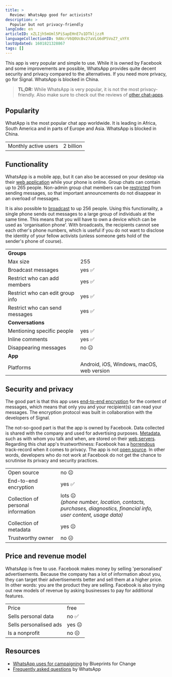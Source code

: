 ```yaml
---
title: >
  Review: WhatsApp good for activists?
description: >
  Popular but not privacy-friendly
langCode: en
articleID: xZLIjh5mUml5PiSapEHnE7u1DTkljzzR
languageCollectionID: 9ANcrV6Q0UcBv27aVLG6dP5VoZ7_uYFX
lastUpdated: 1601821328867
tags: []
---
```


This app is very popular and simple to use. While it is owned by Facebook and some improvements are possible, WhatsApp provides quite decent security and privacy compared to the alternatives. If you need more privacy, go for Signal. WhatsApp is blocked in China.

> **TL;DR:** While WhatsApp is very popular, it is not the most privacy-friendly. Also make sure to check out the reviews of [other chat-apps](/tools/chat-apps).

## **Popularity**

WhatApp is the most popular chat app worldwide. It is leading in Africa, South America and in parts of Europe and Asia. WhatsApp is blocked in China.

<div><table><tbody><tr><td>Monthly active users</td><td>2 billion</td></tr></tbody></table></div>

## **Functionality**

WhatsApp is a mobile app, but it can also be accessed on your desktop via their [web application](https://web.whatsapp.com/) while your phone is online. Group chats can contain up to 265 people. Non-admin group chat members can be [restricted](https://blog.whatsapp.com/10000644/New-Group-Setting-for-Admins) from sending messages, so that important announcements do not disappear in an overload of messages.

It is also possible to [broadcast](https://faq.whatsapp.com/en/30046788/) to up 256 people. Using this functionality, a single phone sends out messages to a large group of individuals at the same time. This means that you will have to own a device which can be used as 'organisation phone'. With broadcasts, the recipients cannot see each other's phone numbers, which is useful if you do not want to disclose the identity of your fellow activists (unless someone gets hold of the sender's phone of course).

<div><table><tbody><tr><td><strong>Groups</strong></td></tr><tr><td>Max size</td><td>255</td></tr><tr><td>Broadcast messages</td><td>yes ✅</td></tr><tr><td>Restrict who can add members</td><td>yes ✅</td></tr><tr><td>Restrict who can edit group info</td><td>yes ✅</td></tr><tr><td>Restrict who can send messages</td><td>yes ✅</td></tr><tr><td><strong>Conversations</strong></td></tr><tr><td>Mentioning specific people</td><td>yes ✅</td></tr><tr><td>Inline comments</td><td>yes ✅</td></tr><tr><td>Disappearing messages</td><td>no ☹️</td></tr><tr><td><strong>App</strong></td></tr><tr><td>Platforms</td><td>Android, iOS, Windows, macOS, web version</td></tr></tbody></table></div>

## **Security and privacy**

The good part is that this app uses [end-to-end encryption](/end-to-end-encryption) for the content of messages, which means that only you and your recipient(s) can read your messages. The encryption protocol was built in collaboration with the developers of Signal.

The not-so-good part is that the app is owned by Facebook. Data collected is shared with the company and used for advertising purposes. [Metadata](/metadata), such as with whom you talk and when, are stored on their [web servers](/web-server). Regarding this chat app's trustworthiness: Facebook has a [horrendous](https://www.eff.org/tags/facebook) track-record when it comes to privacy. The app is not [open source](https://en.wikipedia.org/wiki/Open-source_model). In other words, developers who do not work at Facebook do not get the chance to scrutinise its privacy and security practices.

<div><table><tbody><tr><td>Open source</td><td>no ☹️</td></tr><tr><td>End-to-end encryption</td><td>yes ✅</td></tr><tr><td>Collection of personal information</td><td>lots<i> </i>☹️<i></i><br><i>(phone number, location, contacts, purchases, diagnostics, financial info, user content, usage data)</i></td></tr><tr><td>Collection of metadata</td><td>yes ☹️</td></tr><tr><td>Trustworthy owner</td><td>no ☹️</td></tr></tbody></table></div>

## **Price and revenue model**

WhatsApp is free to use. Facebook makes money by selling 'personalised' advertisements. Because the company has a lot of information about you, they can target their advertisements better and sell them at a higher price. In other words: you are the product they are selling. Facebook is also trying out new models of revenue by asking businesses to pay for additional features.

<div><table><tbody><tr><td>Price</td><td>free</td></tr><tr><td>Sells personal data</td><td>no ✅</td></tr><tr><td>Sells personalised ads</td><td>yes ☹️</td></tr><tr><td>Is a nonprofit</td><td>no ☹️</td></tr></tbody></table></div>

## **Resources**

-   [WhatsApp uses for campaigning](https://blueprintsfc.org/guide/whatsapp-uses-for-campaigning/) by Blueprints for Change
-   [Frequently asked questions](https://faq.whatsapp.com) by WhatsApp